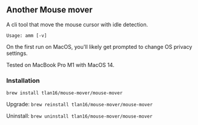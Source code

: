 ## Another Mouse mover

A cli tool that move the mouse cursor with idle detection.

```text
Usage: amm [-v]
```

On the first run on MacOS, you'll likely get prompted to change OS privacy settings.

Tested on MacBook Pro M1 with MacOS 14.

### Installation

```shell
brew install tlan16/mouse-mover/mouse-mover
```

Upgrade: `brew reinstall tlan16/mouse-mover/mouse-mover`

Uninstall: `brew uninstall tlan16/mouse-mover/mouse-mover`
